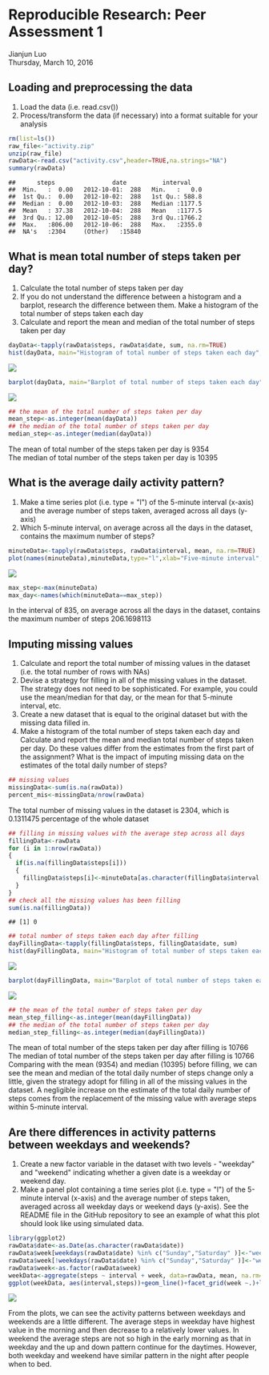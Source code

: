 # Reproducible Research: Peer Assessment 1
Jianjun Luo  
Thursday, March 10, 2016  


## Loading and preprocessing the data
1. Load the data (i.e. read.csv())
2. Process/transform the data (if necessary) into a format suitable for your analysis


```r
rm(list=ls())
raw_file<-"activity.zip"
unzip(raw_file)
rawData<-read.csv("activity.csv",header=TRUE,na.strings="NA")
summary(rawData)
```

```
##      steps                date          interval     
##  Min.   :  0.00   2012-10-01:  288   Min.   :   0.0  
##  1st Qu.:  0.00   2012-10-02:  288   1st Qu.: 588.8  
##  Median :  0.00   2012-10-03:  288   Median :1177.5  
##  Mean   : 37.38   2012-10-04:  288   Mean   :1177.5  
##  3rd Qu.: 12.00   2012-10-05:  288   3rd Qu.:1766.2  
##  Max.   :806.00   2012-10-06:  288   Max.   :2355.0  
##  NA's   :2304     (Other)   :15840
```


## What is mean total number of steps taken per day?
1. Calculate the total number of steps taken per day
2. If you do not understand the difference between a histogram and a barplot, research the difference between them. Make a histogram of the total number of steps taken each day
3. Calculate and report the mean and median of the total number of steps taken per day


```r
dayData<-tapply(rawData$steps, rawData$date, sum, na.rm=TRUE)
hist(dayData, main="Histogram of total number of steps taken each day", xlab="Steps")
```

![](./PA1_template_files/figure-html/unnamed-chunk-2-1.png)<!-- -->

```r
barplot(dayData, main="Barplot of total number of steps taken each day", xlab="Day",ylab="Steps")
```

![](./PA1_template_files/figure-html/unnamed-chunk-2-2.png)<!-- -->

```r
## the mean of the total number of steps taken per day 
mean_step<-as.integer(mean(dayData))
## the median of the total number of steps taken per day 
median_step<-as.integer(median(dayData))
```
The mean of total number of the steps taken per day is 9354  
The median of total number of the steps taken per day is 10395  


## What is the average daily activity pattern?
1. Make a time series plot (i.e. type = "l") of the 5-minute interval (x-axis) and the average number of steps taken, averaged across all days (y-axis)
2. Which 5-minute interval, on average across all the days in the dataset, contains the maximum number of steps?


```r
minuteData<-tapply(rawData$steps, rawData$interval, mean, na.rm=TRUE)
plot(names(minuteData),minuteData,type="l",xlab="Five-minute interval", ylab="Average steps", main="The average daily activity pattern")
```

![](./PA1_template_files/figure-html/unnamed-chunk-3-1.png)<!-- -->

```r
max_step<-max(minuteData)
max_day<-names(which(minuteData==max_step))
```
In the interval of 835, on  average across all the days in the dataset, contains the maximum number of steps 206.1698113


## Imputing missing values
1. Calculate and report the total number of missing values in the dataset (i.e. the total number of rows with NAs)
2. Devise a strategy for filling in all of the missing values in the dataset. The strategy does not need to be sophisticated. For example, you could use the mean/median for that day, or the mean for that 5-minute interval, etc.
3. Create a new dataset that is equal to the original dataset but with the missing data filled in.
4. Make a histogram of the total number of steps taken each day and Calculate and report the mean and median total number of steps taken per day. Do these values differ from the estimates from the first part of the assignment? What is the impact of imputing missing data on the estimates of the total daily number of steps?


```r
## missing values
missingData<-sum(is.na(rawData))
percent_mis<-missingData/nrow(rawData)
```
The total number of missing values in the dataset is 2304, which is 0.1311475 percentage of the whole dataset   


```r
## filling in missing values with the average step across all days
fillingData<-rawData
for (i in 1:nrow(rawData))
{
  if(is.na(fillingData$steps[i]))
  {
    fillingData$steps[i]<-minuteData[as.character(fillingData$interval[i])]  
  }
}
## check all the missing values has been filling 
sum(is.na(fillingData))
```

```
## [1] 0
```

```r
## total number of steps taken each day after filling
dayFillingData<-tapply(fillingData$steps, fillingData$date, sum)
hist(dayFillingData, main="Histogram of total number of steps taken each day", xlab="Steps")
```

![](./PA1_template_files/figure-html/unnamed-chunk-5-1.png)<!-- -->

```r
barplot(dayFillingData, main="Barplot of total number of steps taken each day", xlab="Day",ylab="Steps")
```

![](./PA1_template_files/figure-html/unnamed-chunk-5-2.png)<!-- -->

```r
## the mean of the total number of steps taken per day 
mean_step_filling<-as.integer(mean(dayFillingData))
## the median of the total number of steps taken per day 
median_step_filling<-as.integer(median(dayFillingData))
```
The mean of total number of the steps taken per day after filling is 10766  
The median of total number of the steps taken per day after filling is 10766  
Comparing with the mean (9354) and median (10395) before filling, we can see the mean and median of the total daily number of steps change only a little, given the strategy adopt for filling in all of the missing values in the dataset. A negligible increase on the estimate of the total daily number of steps comes from the replacement of the missing value with average steps within 5-minute interval.   


## Are there differences in activity patterns between weekdays and weekends?
1. Create a new factor variable in the dataset with two levels - "weekday" and "weekend" indicating whether a given date is a weekday or weekend day.
2. Make a panel plot containing a time series plot (i.e. type = "l") of the 5-minute interval (x-axis) and the average number of steps taken, averaged across all weekday days or weekend days (y-axis). See the README file in the GitHub repository to see an example of what this plot should look like using simulated data.


```r
library(ggplot2)
rawData$date<-as.Date(as.character(rawData$date))
rawData$week[weekdays(rawData$date) %in% c("Sunday","Saturday" )]<-"weekend"
rawData$week[!weekdays(rawData$date) %in% c("Sunday","Saturday" )]<-"weekday"
rawData$week<-as.factor(rawData$week)
weekData<-aggregate(steps ~ interval + week, data=rawData, mean, na.rm=TRUE)
ggplot(weekData, aes(interval,steps))+geom_line()+facet_grid(week ~.)+labs(x="Five-minute interval")+labs(y="Average steps")+labs(title="Activity patterns between weekdays and weekends")
```

![](./PA1_template_files/figure-html/unnamed-chunk-6-1.png)<!-- -->

From the plots, we can see the activity patterns between weekdays and weekends are a little different. The average steps in weekday have highest value in the morning and then decrease to a relatively lower values. In weekend the average steps are not so high in the early morning as that in weekday and the up and down pattern continue for the daytimes. However, both weekday and weekend have similar pattern in the night after people when to bed. 
